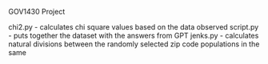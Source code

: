 GOV1430 Project 

chi2.py - calculates chi square values based on the data observed 
script.py - puts together the dataset with the answers from GPT 
jenks.py - calculates natural divisions between the randomly selected zip code populations in the same 
